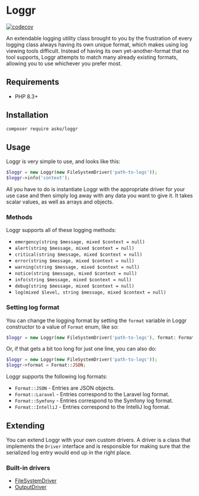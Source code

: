 # Loggr

[![codecov](https://codecov.io/gh/askonomm/loggr/graph/badge.svg?token=lQDNAnAWKn)](https://codecov.io/gh/askonomm/loggr)

An extendable logging utility class brought to you by the frustration of every logging class always having its own unique format, 
which makes using log viewing tools difficult. Instead of having its own yet-another-format that no tool supports, Loggr attempts to match 
many already existing formats, allowing you to use whichever you prefer most.

## Requirements

- PHP 8.3+

## Installation

```bash
composer require asko/loggr
```

## Usage

Loggr is very simple to use, and looks like this:

```php
$loggr = new Loggr(new FileSystemDriver('path-to-logs'));
$loggr->info('context');
```

All you have to do is instantiate Loggr with the appropriate driver for your use case and then simply 
log away with any data you want to give it. It takes scalar values, as well as arrays and objects.

### Methods

Loggr supports all of these logging methods:

- `emergency(string $message, mixed $context = null)`
- `alert(string $message, mixed $context = null)`
- `critical(string $message, mixed $context = null)`
- `error(string $message, mixed $context = null)`
- `warning(string $message, mixed $context = null)`
- `notice(string $message, mixed $context = null)`
- `info(string $message, mixed $context = null)`
- `debug(string $message, mixed $context = null)`
- `log(mixed $level, string $message, mixed $context = null)`

### Setting log format

You can change the logging format by setting the `format` variable in Loggr constructor to a value of `Format` enum, like so:

```php
$loggr = new Loggr(new FileSystemDriver('path-to-logs'), format: Format::JSON);
```

Or, if that gets a bit too long for just one line, you can also do:

```php
$loggr = new Loggr(new FileSystemDriver('path-to-logs'));
$loggr->format = Format::JSON;
```

Loggr supports the following log formats:

- `Format::JSON` - Entries are JSON objects.
- `Format::Laravel` - Entries correspond to the Laravel log format.
- `Format::Symfony` - Entries correspond to the Symfony log format.
- `Format::IntelliJ` - Entries correspond to the IntelliJ log format.

## Extending

You can extend Loggr with your own custom drivers. A driver is a class that implements the `Driver` interface and is 
responsible for making sure that the serialized log entry would end up in the right place.

### Built-in drivers

- [FileSystemDriver](https://github.com/askonomm/loggr/blob/main/src/Drivers/FileSystemDriver.php)
- [OutputDriver](https://github.com/askonomm/loggr/blob/main/src/Drivers/OutputDriver.php)